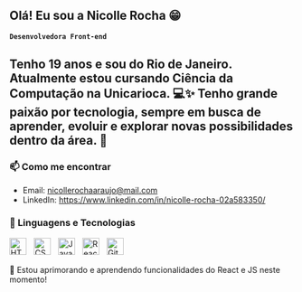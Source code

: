 ## Olá! Eu sou a Nicolle Rocha 😁

**`Desenvolvedora Front-end`**

Tenho 19 anos e sou do Rio de Janeiro. Atualmente estou cursando Ciência da Computação na Unicarioca. 💻✨ Tenho grande paixão por tecnologia, sempre em busca de aprender, evoluir e explorar novas possibilidades dentro da área. 🚀
---
### 📫 Como me encontrar
- Email: nicollerochaaraujo@mail.com
- LinkedIn: https://www.linkedin.com/in/nicolle-rocha-02a583350/ 

### 🤖 Linguagens e Tecnologias

<img 
    align="left" 
    alt="HTML"
    title="HTML" 
    width="30px" 
    style="padding-right: 10px;" 
    src="https://cdn.jsdelivr.net/gh/devicons/devicon@latest/icons/html5/html5-original.svg" 
/>
<img 
    align="left" 
    alt="CSS" 
    title="CSS"
    width="30px" 
    style="padding-right: 10px;" 
    src="https://cdn.jsdelivr.net/gh/devicons/devicon@latest/icons/css3/css3-original.svg" 
/>
<img 
    align="left" 
    alt="JavaScript" 
    title="JavaScript"
    width="30px" 
    style="padding-right: 10px;" 
    src="https://cdn.jsdelivr.net/gh/devicons/devicon@latest/icons/javascript/javascript-original.svg" 
/>
<img 
    align="left" 
    alt="React"
    title="React" 
    width="30px" 
    style="padding-right: 10px;" 
    src="https://cdn.jsdelivr.net/gh/devicons/devicon@latest/icons/react/react-original.svg" 
/>

<img 
    align="left" 
    alt="Git" 
    title="Git"
    width="30px" 
    style="padding-right: 10px;" 
    src="https://cdn.jsdelivr.net/gh/devicons/devicon@latest/icons/git/git-original.svg" 
/>

<br/>
<br/>

🌱 Estou aprimorando e aprendendo funcionalidades do React e JS neste momento!
